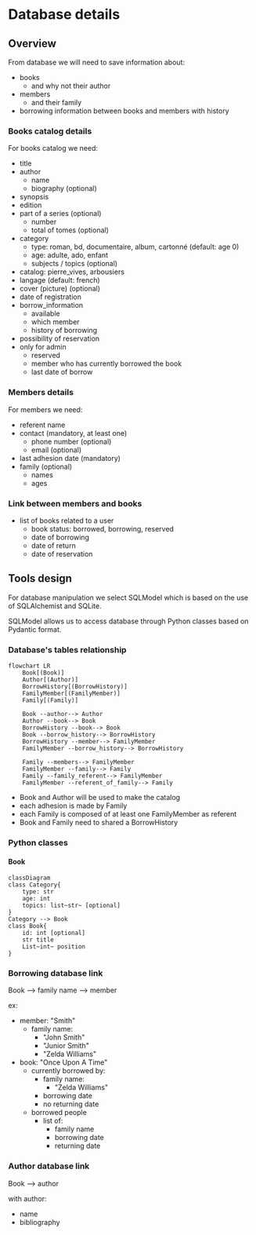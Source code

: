 # Database details

## Overview

From database we will need to save information about:

- books
    - and why not their author
- members
    - and their family
- borrowing information between books and members with history

### Books catalog details

For books catalog we need:

- title
- author
    - name
    - biography (optional)
- synopsis
- edition
- part of a series (optional)
    - number
    - total of tomes (optional)
- category
    - type: roman, bd, documentaire, album, cartonné (default: age 0)
    - age: adulte, ado, enfant
    - subjects / topics (optional)
- catalog: pierre_vives, arbousiers
- langage (default: french)
- cover (picture) (optional)
- date of registration
- borrow_information
    - available
    - which member
    - history of borrowing
- possibility of reservation
- only for admin
    - reserved
    - member who has currently borrowed the book
    - last date of borrow

### Members details

For members we need:

- referent name
- contact (mandatory, at least one)
    - phone number (optional)
    - email (optional)
- last adhesion date (mandatory)
- family (optional)
    - names
    - ages

### Link between members and books

- list of books related to a user
    - book status: borrowed, borrowing, reserved
    - date of borrowing
    - date of return
    - date of reservation

## Tools design

For database manipulation we select SQLModel which is based on the use of SQLAlchemist and SQLite.

SQLModel allows us to access database through Python classes based on Pydantic format.

### Database's tables relationship

```mermaid
flowchart LR
    Book[(Book)]
    Author[(Author)]
    BorrowHistory[(BorrowHistory)]
    FamilyMember[(FamilyMember)]
    Family[(Family)]

    Book --author--> Author
    Author --book--> Book
    BorrowHistory --book--> Book
    Book --borrow_history--> BorrowHistory
    BorrowHistory --member--> FamilyMember
    FamilyMember --borrow_history--> BorrowHistory

    Family --members--> FamilyMember
    FamilyMember --family--> Family
    Family --family_referent--> FamilyMember
    FamilyMember --referent_of_family--> Family
```

- Book and Author will be used to make the catalog
- each adhesion is made by Family
- each Family is composed of at least one FamilyMember as referent
- Book and Family need to shared a BorrowHistory

### Python classes

#### Book

```mermaid
classDiagram
class Category{
    type: str
    age: int
    topics: list~str~ [optional]
}
Category --> Book
class Book{
    id: int [optional]
    str title
    List~int~ position
}
```

### Borrowing database link

Book --> family name --> member

ex:
- member: "Smith"
    - family name:
        - "John Smith"
        - "Junior Smith"
        - "Zelda Williams"
- book: "Once Upon A Time"
    - currently borrowed by:
        - family name:
            - "Zelda Williams"
        - borrowing date
        - no returning date
    - borrowed people
        - list of:
            - family name
            - borrowing date
            - returning date

### Author database link

Book --> author

with author:

- name
- bibliography

